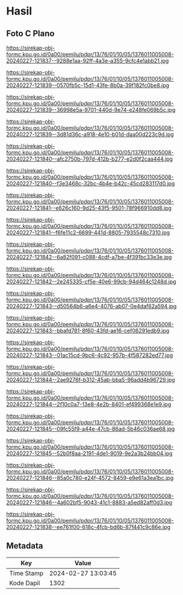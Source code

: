 # Hasil

## Foto C Plano

https://sirekap-obj-formc.kpu.go.id/0a00/pemilu/pdpr/13/76/01/10/05/1376011005008-20240227-121837--9288e1aa-92ff-4a3e-a355-9cfc4e1abb21.jpg

https://sirekap-obj-formc.kpu.go.id/0a00/pemilu/pdpr/13/76/01/10/05/1376011005008-20240227-121839--0570fb5c-15d1-43fe-8b0a-39f182fc0be8.jpg

https://sirekap-obj-formc.kpu.go.id/0a00/pemilu/pdpr/13/76/01/10/05/1376011005008-20240227-121839--36998e5a-9701-440d-9e74-e248fe069b5c.jpg

https://sirekap-obj-formc.kpu.go.id/0a00/pemilu/pdpr/13/76/01/10/05/1376011005008-20240227-121839--3d81d36c-a918-4e10-b01d-daa00d223c9d.jpg

https://sirekap-obj-formc.kpu.go.id/0a00/pemilu/pdpr/13/76/01/10/05/1376011005008-20240227-121840--afc2750b-797d-412b-b277-e2d0f2caa444.jpg

https://sirekap-obj-formc.kpu.go.id/0a00/pemilu/pdpr/13/76/01/10/05/1376011005008-20240227-121840--f3e3468c-32bc-4b4e-b42c-45cd283117d0.jpg

https://sirekap-obj-formc.kpu.go.id/0a00/pemilu/pdpr/13/76/01/10/05/1376011005008-20240227-121841--e626c160-9d25-43f5-9501-78f966910dd8.jpg

https://sirekap-obj-formc.kpu.go.id/0a00/pemilu/pdpr/13/76/01/10/05/1376011005008-20240227-121841--f6fe11c2-6699-441d-8805-7935548c7310.jpg

https://sirekap-obj-formc.kpu.go.id/0a00/pemilu/pdpr/13/76/01/10/05/1376011005008-20240227-121842--6a82f091-c088-4cdf-a7be-4f391bc33e3e.jpg

https://sirekap-obj-formc.kpu.go.id/0a00/pemilu/pdpr/13/76/01/10/05/1376011005008-20240227-121842--2e245335-cf5e-40e6-99cb-94d464c1248d.jpg

https://sirekap-obj-formc.kpu.go.id/0a00/pemilu/pdpr/13/76/01/10/05/1376011005008-20240227-121843--d50564b6-a6e4-4076-ab07-0e4daf62a594.jpg

https://sirekap-obj-formc.kpu.go.id/0a00/pemilu/pdpr/13/76/01/10/05/1376011005008-20240227-121843--bbafd781-8f60-43fd-ae16-cef06291edb9.jpg

https://sirekap-obj-formc.kpu.go.id/0a00/pemilu/pdpr/13/76/01/10/05/1376011005008-20240227-121843--01ac15cd-9bc6-4c92-957b-4f587282ed77.jpg

https://sirekap-obj-formc.kpu.go.id/0a00/pemilu/pdpr/13/76/01/10/05/1376011005008-20240227-121844--2ae9276f-b312-45ab-bba5-96add4b96729.jpg

https://sirekap-obj-formc.kpu.go.id/0a00/pemilu/pdpr/13/76/01/10/05/1376011005008-20240227-121844--2f10c0a7-13e8-4e2b-8401-ef499368e1e9.jpg

https://sirekap-obj-formc.kpu.go.id/0a00/pemilu/pdpr/13/76/01/10/05/1376011005008-20240227-121845--09fc55f9-a44e-47cb-86ad-5b46c036ae68.jpg

https://sirekap-obj-formc.kpu.go.id/0a00/pemilu/pdpr/13/76/01/10/05/1376011005008-20240227-121845--52b0f8aa-2191-4de1-9019-9e2a3b24bb04.jpg

https://sirekap-obj-formc.kpu.go.id/0a00/pemilu/pdpr/13/76/01/10/05/1376011005008-20240227-121846--85a0c780-e24f-4572-8459-e9e61a3ea1bc.jpg

https://sirekap-obj-formc.kpu.go.id/0a00/pemilu/pdpr/13/76/01/10/05/1376011005008-20240227-121846--4a602bf5-9043-41c1-8883-a5ed82aff0d3.jpg

https://sirekap-obj-formc.kpu.go.id/0a00/pemilu/pdpr/13/76/01/10/05/1376011005008-20240227-121838--ee761f00-618c-4fcb-bd6b-87f441c9c86e.jpg


## Metadata

| Key        | Value               |
| ---------- | ------------------- |
| Time Stamp | 2024-02-27 13:03:45 |
| Kode Dapil | 1302                |



